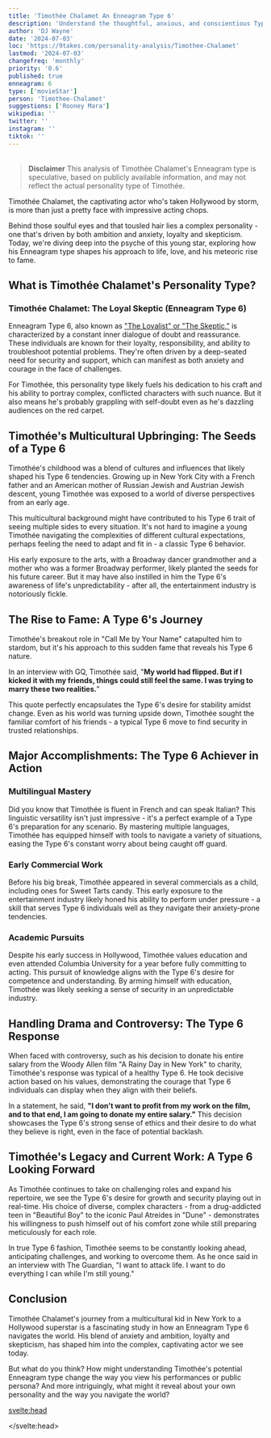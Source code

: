 ```yaml
---
title: 'Timothée Chalamet An Enneagram Type 6'
description: 'Understand the thoughtful, anxious, and conscientious Type 6'
author: 'DJ Wayne'
date: '2024-07-03'
loc: 'https://9takes.com/personality-analysis/Timothee-Chalamet'
lastmod: '2024-07-03'
changefreq: 'monthly'
priority: '0.6'
published: true
enneagram: 6
type: ['movieStar']
person: 'Timothee-Chalamet'
suggestions: ['Rooney Mara']
wikipedia: ''
twitter: ''
instagram: ''
tiktok: ''
---
```


<!--
    childhood and upbringing
    first big success
    style habits and quirks that relate to their personality type
    stressful moments in their life and how they handled them
    comfort- moments in their life where they are doing well and killing it
-->
<!-- // keywords:  -->

<script>
	import  PopCard  from "$lib/components/atoms/PopCard.svelte";
import BlogPurpose from '$lib/components/blog/BlogPurpose.svelte'
</script>

<div
	style="display: flex;
    justify-content: center;
    margin: 1rem 0;
	"
>
	<PopCard
		image={`/types/6s/${'Timothee-Chalamet'}.webp`}
		enneagramType="6"
		showIcon={false}
		displayText="Timothée Chalamet"
		subtext=""
	/>
</div>

> **Disclaimer** This analysis of Timothée Chalamet's Enneagram type is speculative, based on publicly available information, and may not reflect the actual personality type of Timothée.

<p class="firstLetter">Timothée Chalamet, the captivating actor who's taken Hollywood by storm, is more than just a pretty face with impressive acting chops.</p>

Behind those soulful eyes and that tousled hair lies a complex personality - one that's driven by both ambition and anxiety, loyalty and skepticism. Today, we're diving deep into the psyche of this young star, exploring how his Enneagram type shapes his approach to life, love, and his meteoric rise to fame.

## What is Timothée Chalamet's Personality Type?

### Timothée Chalamet: The Loyal Skeptic (Enneagram Type 6)

Enneagram Type 6, also known as ["The Loyalist" or "The Skeptic,"](/enneagram-corner/enneagram-type-6) is characterized by a constant inner dialogue of doubt and reassurance. These individuals are known for their loyalty, responsibility, and ability to troubleshoot potential problems. They're often driven by a deep-seated need for security and support, which can manifest as both anxiety and courage in the face of challenges.

For Timothée, this personality type likely fuels his dedication to his craft and his ability to portray complex, conflicted characters with such nuance. But it also means he's probably grappling with self-doubt even as he's dazzling audiences on the red carpet.

## Timothée's Multicultural Upbringing: The Seeds of a Type 6

Timothée's childhood was a blend of cultures and influences that likely shaped his Type 6 tendencies. Growing up in New York City with a French father and an American mother of Russian Jewish and Austrian Jewish descent, young Timothée was exposed to a world of diverse perspectives from an early age.

This multicultural background might have contributed to his Type 6 trait of seeing multiple sides to every situation. It's not hard to imagine a young Timothée navigating the complexities of different cultural expectations, perhaps feeling the need to adapt and fit in - a classic Type 6 behavior.

His early exposure to the arts, with a Broadway dancer grandmother and a mother who was a former Broadway performer, likely planted the seeds for his future career. But it may have also instilled in him the Type 6's awareness of life's unpredictability - after all, the entertainment industry is notoriously fickle.

## The Rise to Fame: A Type 6's Journey

Timothée's breakout role in "Call Me by Your Name" catapulted him to stardom, but it's his approach to this sudden fame that reveals his Type 6 nature.

In an interview with GQ, Timothée said, "**My world had flipped. But if I kicked it with my friends, things could still feel the same. I was trying to marry these two realities.**"

This quote perfectly encapsulates the Type 6's desire for stability amidst change. Even as his world was turning upside down, Timothée sought the familiar comfort of his friends - a typical Type 6 move to find security in trusted relationships.

## Major Accomplishments: The Type 6 Achiever in Action

### Multilingual Mastery

Did you know that Timothée is fluent in French and can speak Italian? This linguistic versatility isn't just impressive - it's a perfect example of a Type 6's preparation for any scenario. By mastering multiple languages, Timothée has equipped himself with tools to navigate a variety of situations, easing the Type 6's constant worry about being caught off guard.

### Early Commercial Work

Before his big break, Timothée appeared in several commercials as a child, including ones for Sweet Tarts candy. This early exposure to the entertainment industry likely honed his ability to perform under pressure - a skill that serves Type 6 individuals well as they navigate their anxiety-prone tendencies.

### Academic Pursuits

Despite his early success in Hollywood, Timothée values education and even attended Columbia University for a year before fully committing to acting. This pursuit of knowledge aligns with the Type 6's desire for competence and understanding. By arming himself with education, Timothée was likely seeking a sense of security in an unpredictable industry.

## Handling Drama and Controversy: The Type 6 Response

When faced with controversy, such as his decision to donate his entire salary from the Woody Allen film "A Rainy Day in New York" to charity, Timothée's response was typical of a healthy Type 6. He took decisive action based on his values, demonstrating the courage that Type 6 individuals can display when they align with their beliefs.

In a statement, he said, **"I don't want to profit from my work on the film, and to that end, I am going to donate my entire salary."** This decision showcases the Type 6's strong sense of ethics and their desire to do what they believe is right, even in the face of potential backlash.

<BlogPurpose/>

## Timothée's Legacy and Current Work: A Type 6 Looking Forward

As Timothée continues to take on challenging roles and expand his repertoire, we see the Type 6's desire for growth and security playing out in real-time. His choice of diverse, complex characters - from a drug-addicted teen in "Beautiful Boy" to the iconic Paul Atreides in "Dune" - demonstrates his willingness to push himself out of his comfort zone while still preparing meticulously for each role.

In true Type 6 fashion, Timothée seems to be constantly looking ahead, anticipating challenges, and working to overcome them. As he once said in an interview with The Guardian, "I want to attack life. I want to do everything I can while I'm still young."

## Conclusion

Timothée Chalamet's journey from a multicultural kid in New York to a Hollywood superstar is a fascinating study in how an Enneagram Type 6 navigates the world. His blend of anxiety and ambition, loyalty and skepticism, has shaped him into the complex, captivating actor we see today.

But what do you think? How might understanding Timothée's potential Enneagram type change the way you view his performances or public persona? And more intriguingly, what might it reveal about your own personality and the way you navigate the world?

<svelte:head>

<script type="application/ld+json">
{
  "@context": "http://schema.org",
  "@graph": [
    {
      "@type": "Article",
      "articleBody": "Timothée Chalamet, the captivating actor who's taken Hollywood by storm, is more than just a pretty face with impressive acting chops. Behind those soulful eyes and that tousled hair lies a complex personality - one that's driven by both ambition and anxiety, loyalty and skepticism. This article explores Timothée Chalamet's personality from the perspective of the Enneagram Type 6, delving into his upbringing, rise to fame, major accomplishments, and how he has navigated challenges and controversies.",
      "author": {
        "@type": "Person",
        "name": "DJ Wayne",
        "sameAs": ["https://www.instagram.com/djwayne3/", "https://www.youtube.com/@djwayne3", "https://www.linkedin.com/in/davidtwayne/", "https://twitter.com/djwayne3"]
      },
      "dateModified": "2024-07-09",
      "datePublished": "2024-07-09",
      "description": "This blog post examines Timothée Chalamet's personality through the lens of the Enneagram Type 6, exploring his upbringing, rise to fame, major accomplishments, and how he has handled challenges and controversies.",
      "headline": "The Anxious Achiever: Unveiling Timothée Chalamet's Enneagram Type 6 Personality",
      "image": {
        "@type": "ImageObject",
        "height": 900,
        "url": "https://9takes.com/types/6s/Timothee-Chalamet.webp",
        "width": 900
      },
      "mainEntityOfPage": {
        "@id": "https://9takes.com/personality-analysis/Timothee-Chalamet",
        "@type": "WebPage"
      },
      "mentions": {
        "@type": "Person",
        "name": "Timothée Chalamet",
        "sameAs": [
          "https://en.wikipedia.org/wiki/Timoth%C3%A9e_Chalamet",
          "https://www.imdb.com/name/nm3154303/",
          "https://twitter.com/RealChalamet"
        ]
      },
      "publisher": {
        "@type": "Organization",
        "sameAs": ["https://www.instagram.com/9takesdotcom/", "https://twitter.com/9takesdotcom"],
        "logo": {
          "@type": "ImageObject",
          "url": "https://9takes.com/brand/aero.png"
        },
        "name": "9takes"
      }
    },
    {
      "@type": "FAQPage",
      "mainEntity": [
        {
          "@type": "Question",
          "name": "What is Timothée Chalamet's Enneagram type?",
          "acceptedAnswer": {
            "@type": "Answer",
            "text": "Timothée Chalamet is an Enneagram Type 6, also known as The Loyalist or The Skeptic. Type 6s are characterized by their loyalty, responsibility, and ability to troubleshoot potential problems. They often have an inner dialogue of doubt and reassurance."
          }
        },
        {
          "@type": "Question",
          "name": "How did Timothée Chalamet's upbringing shape his Enneagram Type 6 personality?",
          "acceptedAnswer": {
            "@type": "Answer",
            "text": "Chalamet's multicultural upbringing in New York City, with a French father and an American mother of Russian and Austrian Jewish descent, likely contributed to his Type 6 trait of seeing multiple sides to every situation. This diverse background may have instilled in him the need to adapt and fit in, a classic Type 6 behavior."
          }
        },
        {
          "@type": "Question",
          "name": "What are some lesser-known facts about Timothée Chalamet that reflect his Enneagram Type 6 traits?",
          "acceptedAnswer": {
            "@type": "Answer",
            "text": "Chalamet is fluent in French and can speak Italian, which reflects a Type 6's preparation for various scenarios. He also attended Columbia University for a year before fully committing to acting, showcasing the Type 6's desire for competence and understanding."
          }
        },
        {
          "@type": "Question",
          "name": "How does Timothée Chalamet approach his acting career as an Enneagram Type 6?",
          "acceptedAnswer": {
            "@type": "Answer",
            "text": "As a Type 6, Chalamet likely approaches his roles with a mix of anxiety and dedication. His ability to portray complex, conflicted characters may stem from his own inner dialogue of doubt and reassurance. He also shows a willingness to push himself out of his comfort zone while meticulously preparing for each role."
          }
        },
        {
          "@type": "Question",
          "name": "How has Timothée Chalamet handled controversies as an Enneagram Type 6?",
          "acceptedAnswer": {
            "@type": "Answer",
            "text": "When faced with controversy, such as his decision to donate his entire salary from a Woody Allen film to charity, Chalamet's response was typical of a healthy Type 6. He took decisive action based on his values, demonstrating the courage that Type 6 individuals can display when they align with their beliefs."
          }
        }
      ]
    }
  ]
}
</script>

</svelte:head>

<style lang="scss"></style>
